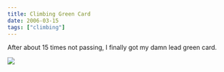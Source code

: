 ```yaml
---
title: Climbing Green Card
date: 2006-03-15
tags: ["climbing"]
---
```

After about 15 times not passing, I finally got my damn lead green card.

<a href="http://www.flickr.com/photos/hippos-are-evil/112928796/"><img class="flickr" src="http://static.flickr.com/46/112928796_af633df824_m.jpg"></a>
